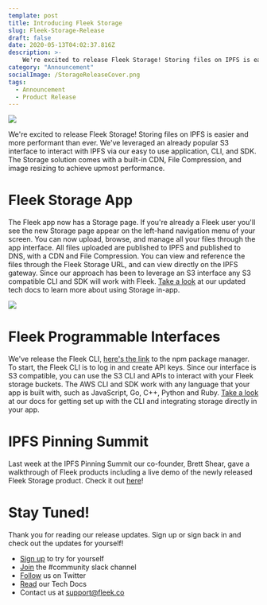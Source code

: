 ```yaml
---
template: post
title: Introducing Fleek Storage
slug: Fleek-Storage-Release
draft: false
date: 2020-05-13T04:02:37.816Z
description: >-
    We're excited to release Fleek Storage! Storing files on IPFS is easier and more performant than ever. We've leveraged an already popular S3 interface to interact with IPFS via our easy to use application, CLI, and SDK. The Storage solution comes with a built-in CDN, File Compression, and image resizing to achieve upmost performance.
category: "Announcement"
socialImage: /StorageReleaseCover.png
tags:
  - Announcement
  - Product Release
---
```


![](media/StorageReleaseCover.png)

We're excited to release Fleek Storage! Storing files on IPFS is easier and more performant than ever. We've leveraged an already popular S3 interface to interact with IPFS via our easy to use application, CLI, and SDK. The Storage solution comes with a built-in CDN, File Compression, and image resizing to achieve upmost performance.

# Fleek Storage App

The Fleek app now has a Storage page. If you're already a Fleek user you'll see the new Storage page appear on the left-hand navigation menu of your screen. You can now upload, browse, and manage all your files through the app interface. All files uploaded are published to IPFS and published to DNS, with a CDN and File Compression. You can view and reference the files through the Fleek Storage URL, and can view directly on the IPFS gateway. Since our approach has been to leverage an S3 interface any S3 compatible CLI and SDK will work with Fleek. [Take a look](https://docs.fleek.co/StorageApp) at our updated tech docs to learn more about using Storage in-app.


![](media/FleekStorageFinal.gif)


# Fleek Programmable Interfaces

We've release the Fleek CLI, [here's the link](https://www.npmjs.com/package/@fleekhq/fleek-cli) to the npm package manager. To start, the Fleek CLI is to log in and create API keys. Since our interface is S3 compatible, you can use the S3 CLI and APIs to interact with your Fleek storage buckets. The AWS CLI and SDK work with any language that your app is built with, such as JavaScript, Go, C++, Python and Ruby. [Take a look](https://docs.fleek.co/StorageSDK) at our docs for getting set up with the CLI and integrating storage directly in your app.

# IPFS Pinning Summit

Last week at the IPFS Pinning Summit our co-founder, Brett Shear, gave a walkthrough of Fleek products including a live demo of the newly released Fleek Storage product. Check it out [here](https://www.youtube.com/watch?v=Ojtt5NGPxb8&feature=youtu.be)!

# Stay Tuned!

Thank you for reading our release updates. Sign up or sign back in and check out the updates for yourself!

* [Sign up](https://app.fleek.co) to try for yourself
* [Join](https://join.slack.com/t/fleek-public/shared_invite/zt-bxna7y1d-PbVdut4rgHt5jM6Zjg9g9A) the #community slack channel
* [Follow](https://twitter.com/FleekHQ) us on Twitter
* [Read](https://docs.fleek.co/) our Tech Docs
* Contact us at support@fleek.co 